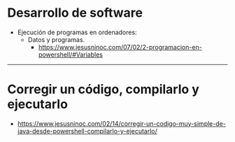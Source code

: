 # Desarrollo de software
- Ejecución de programas en ordenadores:
  - Datos y programas.
    * https://www.jesusninoc.com/07/02/2-programacion-en-powershell/#Variables

-------------------

# Corregir un código, compilarlo y ejecutarlo
* https://www.jesusninoc.com/02/14/corregir-un-codigo-muy-simple-de-java-desde-powershell-compilarlo-y-ejecutarlo/
